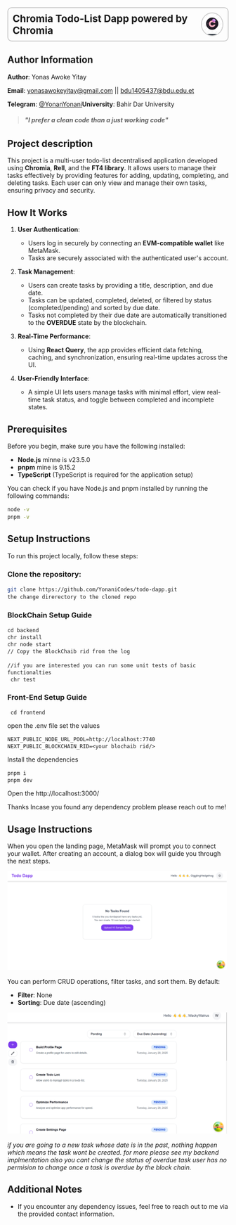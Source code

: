 <div style="display: flex; justify-content: space-between; align-items: center; border: 2px solid #ccc; padding: 10px; border-radius: 10px;">
  <span style="font-weight: bold; font-size: 1.4rem;">Chromia Todo-List Dapp powered by Chromia</span>
  <img src="frontend/assets/image.png" alt="Chromia Logo" style="height: 50px; width: 50px; border-radius: 50%; border: 2px solid #ccc;">
</div>

## Author Information

**Author**: Yonas Awoke Yitay

**Email**: [yonasawokeyitay@gmail.com](mailto:yonasawokeyitay@gmail.com) || [bdu1405437@bdu.edu.et](mailto:bdu1405437@bdu.edu.et)

**Telegram**: [@YonanYonani](https://t.me/YourTelegramUsername)**University**: Bahir Dar University

> ###### _**"I prefer a clean code than a just working code"**_

## Project description

This project is a multi-user todo-list decentralised application developed using **Chromia**, **Rell**, and the **FT4 library**. It allows users to manage their tasks effectively by providing features for adding, updating, completing, and deleting tasks. Each user can only view and manage their own tasks, ensuring privacy and security.

## How It Works

1. **User Authentication**:

   - Users log in securely by connecting an **EVM-compatible wallet** like MetaMask.
   - Tasks are securely associated with the authenticated user's account.

2. **Task Management**:

   - Users can create tasks by providing a title, description, and due date.
   - Tasks can be updated, completed, deleted, or filtered by status (completed/pending) and sorted by due date.
   - Tasks not completed by their due date are automatically transitioned to the **OVERDUE** state by the blockchain.

3. **Real-Time Performance**:

   - Using **React Query**, the app provides efficient data fetching, caching, and synchronization, ensuring real-time updates across the UI.

4. **User-Friendly Interface**:

   - A simple UI lets users manage tasks with minimal effort, view real-time task status, and toggle between completed and incomplete states.

## Prerequisites

Before you begin, make sure you have the following installed:

- **Node.js** minne is v23.5.0
- **pnpm** mine is 9.15.2
- **TypeScript** (TypeScript is required for the application setup)

You can check if you have Node.js and pnpm installed by running the following commands:

```bash
node -v
pnpm -v
```

## Setup Instructions

To run this project locally, follow these steps:

### **Clone the repository:**

```bash
git clone https://github.com/YonaniCodes/todo-dapp.git
the change direrectory to the cloned repo
```

### **BlockChain Setup Guide**

```
cd backend
chr install
chr node start
// Copy the BlockChaib rid from the log

//if you are interested you can run some unit tests of basic functionalties
 chr test
```

### **Front-End Setup Guide**

```cd
 cd frontend
```

open the .env file set the values

```.env
NEXT_PUBLIC_NODE_URL_POOL=http://localhost:7740
NEXT_PUBLIC_BLOCKCHAIN_RID=<your blochaib rid/>

```

Install the dependencies

```
pnpm i
pnpm dev

```

Open the http://localhost:3000/

Thanks Incase you found any dependency problem please reach out to me!

## Usage Instructions

When you open the landing page, MetaMask will prompt you to connect your wallet. After creating an account, a dialog box will guide you through the next steps.

<img src="frontend/assets/ui1.png" alt="Landing Page Screenshot" width="500" />

You can perform CRUD operations, filter tasks, and sort them. By default:

- **Filter**: None
- **Sorting**: Due date (ascending)

<img src="frontend/assets/ui.png" alt="Task Management Screenshot" width="500" />

_if you are going to a new task whose date is in the past, nothing happen which means the task wont be created. for more please see my backend implmentation also you cant change the status of overdue task user has no permision to change once a task is overdue by the block chain._

## Additional Notes

- If you encounter any dependency issues, feel free to reach out to me via the provided contact information.
